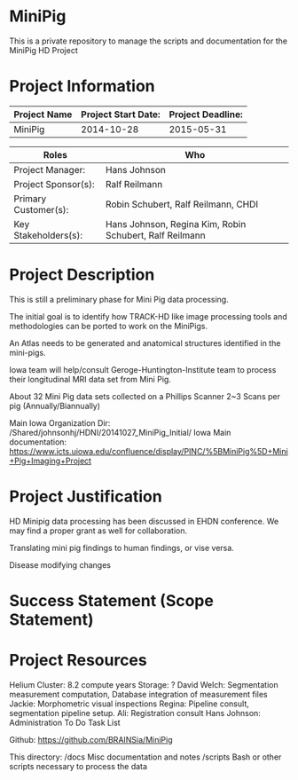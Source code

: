 MiniPig
=======

This is a private repository to manage the scripts and documentation for the MiniPig HD Project


Project Information
===================

|Project Name |  Project Start Date: | Project Deadline: |
|-------------|----------------------|-------------------|
| MiniPig     |  2014-10-28          |  2015-05-31       |


| Roles                | Who           |
|----------------------|---------------|
| Project Manager:     | Hans Johnson  |
| Project Sponsor(s):  | Ralf Reilmann |
| Primary Customer(s): | Robin Schubert, Ralf Reilmann, CHDI |
| Key Stakeholders(s): | Hans Johnson, Regina Kim, Robin Schubert, Ralf Reilmann |


Project Description
===================

This is still a preliminary phase for Mini Pig data processing.

The initial goal is to identify how TRACK-HD like image processing tools and methodologies can be
ported to work on the MiniPigs.

An Atlas needs to be generated and anatomical structures identified in the mini-pigs.

Iowa team will help/consult Geroge-Huntington-Institute team to process their longitudinal MRI data set from Mini Pig.

About 32 Mini Pig data sets collected on a Phillips Scanner
2~3 Scans per pig (Annually/Biannually)

Main Iowa Organization Dir: /Shared/johnsonhj/HDNI/20141027_MiniPig_Initial/
Iowa Main documentation:  https://www.icts.uiowa.edu/confluence/display/PINC/%5BMiniPig%5D+Mini+Pig+Imaging+Project

Project Justification
======================

HD Minipig data processing has been discussed in EHDN conference. We may find a proper grant as well for collaboration.

Translating mini pig findings to human findings, or vise versa.

Disease modifying changes

Success Statement (Scope Statement)
===================================


Project Resources
===================

Helium Cluster:  8.2 compute years
Storage:  ?
David Welch:   Segmentation measurement computation, Database integration of measurement files
Jackie:  Morphometric visual inspections
Regina:  Pipeline consult, segmentation pipeline setup.
Ali: Registration consult
Hans Johnson:  Administration
To Do Task List

Github:  https://github.com/BRAINSia/MiniPig

This directory:
        /docs  Misc documentation and notes
        /scripts  Bash or other scripts necessary to process the data


